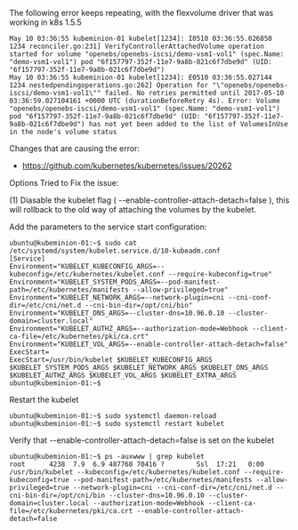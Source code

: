 The following error keeps repeating, with the flexvolume driver that was working in k8s 1.5.5

```
May 10 03:36:55 kubeminion-01 kubelet[1234]: I0510 03:36:55.026850    1234 reconciler.go:231] VerifyControllerAttachedVolume operation started for volume "openebs/openebs-iscsi/demo-vsm1-vol1" (spec.Name: "demo-vsm1-vol1") pod "6f157797-352f-11e7-9a8b-021c6f7dbe9d" (UID: "6f157797-352f-11e7-9a8b-021c6f7dbe9d")
May 10 03:36:55 kubeminion-01 kubelet[1234]: E0510 03:36:55.027144    1234 nestedpendingoperations.go:262] Operation for "\"openebs/openebs-iscsi/demo-vsm1-vol1\"" failed. No retries permitted until 2017-05-10 03:36:59.027104161 +0000 UTC (durationBeforeRetry 4s). Error: Volume "openebs/openebs-iscsi/demo-vsm1-vol1" (spec.Name: "demo-vsm1-vol1") pod "6f157797-352f-11e7-9a8b-021c6f7dbe9d" (UID: "6f157797-352f-11e7-9a8b-021c6f7dbe9d") has not yet been added to the list of VolumesInUse in the node's volume status
```

Changes that are causing the error:
- https://github.com/kubernetes/kubernetes/issues/20262



Options Tried to Fix the issue:

(1) Diasable the kubelet flag  ( --enable-controller-attach-detach=false ), this will rollback to the old way of attaching the volumes by the kubelet. 

Add the parameters to the service start configuration:

```
ubuntu@kubeminion-01:~$ sudo cat /etc/systemd/system/kubelet.service.d/10-kubeadm.conf 
[Service]
Environment="KUBELET_KUBECONFIG_ARGS=--kubeconfig=/etc/kubernetes/kubelet.conf --require-kubeconfig=true"
Environment="KUBELET_SYSTEM_PODS_ARGS=--pod-manifest-path=/etc/kubernetes/manifests --allow-privileged=true"
Environment="KUBELET_NETWORK_ARGS=--network-plugin=cni --cni-conf-dir=/etc/cni/net.d --cni-bin-dir=/opt/cni/bin"
Environment="KUBELET_DNS_ARGS=--cluster-dns=10.96.0.10 --cluster-domain=cluster.local"
Environment="KUBELET_AUTHZ_ARGS=--authorization-mode=Webhook --client-ca-file=/etc/kubernetes/pki/ca.crt"
Environment="KUBELET_VOL_ARGS=--enable-controller-attach-detach=false"
ExecStart=
ExecStart=/usr/bin/kubelet $KUBELET_KUBECONFIG_ARGS $KUBELET_SYSTEM_PODS_ARGS $KUBELET_NETWORK_ARGS $KUBELET_DNS_ARGS $KUBELET_AUTHZ_ARGS $KUBELET_VOL_ARGS $KUBELET_EXTRA_ARGS
ubuntu@kubeminion-01:~$ 
```

Restart the kubelet

```
ubuntu@kubeminion-01:~$ sudo systemctl daemon-reload
ubuntu@kubeminion-01:~$ sudo systemctl restart kubelet
```

Verify that --enable-controller-attach-detach=false is set on the kubelet

```
ubuntu@kubeminion-01:~$ ps -auxwww | grep kubelet
root      4238  7.9  6.9 487768 70416 ?        Ssl  17:21   0:00 /usr/bin/kubelet --kubeconfig=/etc/kubernetes/kubelet.conf --require-kubeconfig=true --pod-manifest-path=/etc/kubernetes/manifests --allow-privileged=true --network-plugin=cni --cni-conf-dir=/etc/cni/net.d --cni-bin-dir=/opt/cni/bin --cluster-dns=10.96.0.10 --cluster-domain=cluster.local --authorization-mode=Webhook --client-ca-file=/etc/kubernetes/pki/ca.crt --enable-controller-attach-detach=false

```
